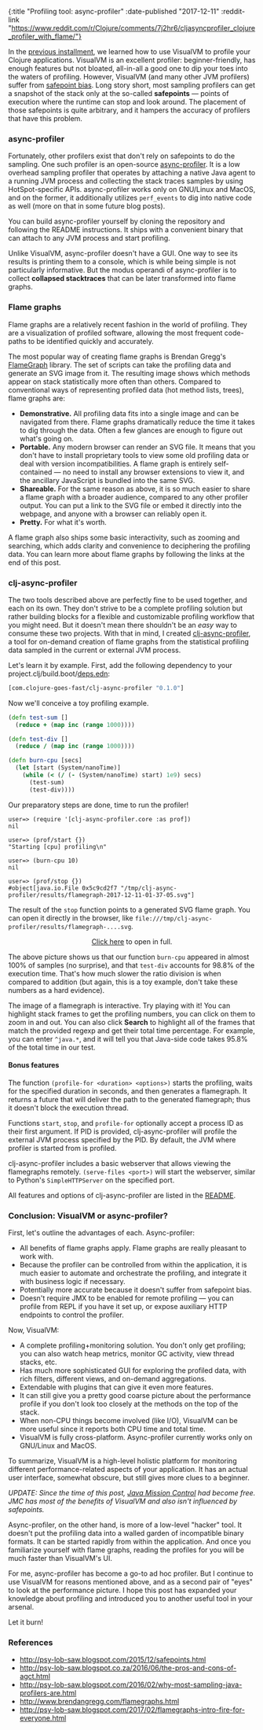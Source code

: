 {:title "Profiling tool: async-profiler"
 :date-published "2017-12-11"
 :reddit-link "https://www.reddit.com/r/Clojure/comments/7j2hr6/cljasyncprofiler_clojure_profiler_with_flame/"}

In
the
[previous installment](http://clojure-goes-fast.com/blog/profiling-tool-jvisualvm/),
we learned how to use VisualVM to profile your Clojure applications. VisualVM is
an excellent profiler: beginner-friendly, has enough features but not bloated,
all-in-all a good one to dip your toes into the waters of profiling. However,
VisualVM (and many other JVM profilers) suffer
from [safepoint bias](http://psy-lob-saw.blogspot.com/2015/12/safepoints.html).
Long story short, most sampling profilers can get a snapshot of the stack only
at the so-called **safepoints** — points of execution where the runtime can stop
and look around. The placement of those safepoints is quite arbitrary, and it
hampers the accuracy of profilers that have this problem.

### async-profiler

Fortunately, other profilers exist that don't rely on safepoints to do the
sampling. One such profiler is an
open-source
[async-profiler](https://github.com/jvm-profiling-tools/async-profiler). It is a
low overhead sampling profiler that operates by attaching a native Java agent to
a running JVM process and collecting the stack traces samples by using
HotSpot-specific APIs. async-profiler works only on GNU/Linux and MacOS, and on
the former, it additionally utilizes `perf_events` to dig into native code as
well (more on that in some future blog posts).

You can build async-profiler yourself by cloning the repository and following
the README instructions. It ships with a convenient binary that can attach to
any JVM process and start profiling.

Unlike VisualVM, async-profiler doesn't have a GUI. One way to see its results
is printing them to a console, which is while being simple is not particularly
informative. But the modus operandi of async-profiler is to collect **collapsed
stacktraces** that can be later transformed into flame graphs.

### Flame graphs

Flame graphs are a relatively recent fashion in the world of profiling. They are
a visualization of profiled software, allowing the most frequent code-paths to
be identified quickly and accurately.

The most popular way of creating flame graphs is Brendan
Gregg's [FlameGraph](https://github.com/brendangregg/FlameGraph) library. The
set of scripts can take the profiling data and generate an SVG image from it.
The resulting image shows which methods appear on stack statistically more often
than others. Compared to conventional ways of representing profiled data (hot
method lists, trees), flame graphs are:

- **Demonstrative.** All profiling data fits into a single image and can be
  navigated from there. Flame graphs dramatically reduce the time it takes to
  dig through the data. Often a few glances are enough to figure out what's
  going on.
- **Portable.** Any modern browser can render an SVG file. It means that you
  don't have to install proprietary tools to view some old profiling data or
  deal with version incompatibilities. A flame graph is entirely self-contained
  — no need to install any browser extensions to view it, and the ancillary
  JavaScript is bundled into the same SVG.
- **Shareable.** For the same reason as above, it is so much easier to share a
  flame graph with a broader audience, compared to any other profiler output.
  You can put a link to the SVG file or embed it directly into the webpage, and
  anyone with a browser can reliably open it.
- **Pretty.** For what it's worth.

A flame graph also ships some basic interactivity, such as zooming and
searching, which adds clarity and convenience to deciphering the profiling data.
You can learn more about flame graphs by following the links at the end of this
post.

### clj-async-profiler

The two tools described above are perfectly fine to be used together, and each
on its own. They don't strive to be a complete profiling solution but rather
building blocks for a flexible and customizable profiling workflow that you
might need. But it doesn't mean there shouldn't be an *easy* way to consume
these two projects. With that in mind, I
created
[clj-async-profiler](https://github.com/clojure-goes-fast/clj-async-profiler), a
tool for on-demand creation of flame graphs from the statistical profiling data
sampled in the current or external JVM process.

Let's learn it by example. First, add the following dependency to your
project.clj/build.boot/[deps.edn](https://clojure.org/guides/deps_and_cli):

```clojure
[com.clojure-goes-fast/clj-async-profiler "0.1.0"]
```

Now we'll conceive a toy profiling example.

```clojure
(defn test-sum []
  (reduce + (map inc (range 1000))))

(defn test-div []
  (reduce / (map inc (range 1000))))

(defn burn-cpu [secs]
  (let [start (System/nanoTime)]
    (while (< (/ (- (System/nanoTime) start) 1e9) secs)
      (test-sum)
      (test-div))))
```

Our preparatory steps are done, time to run the profiler!

```clojure-repl
user=> (require '[clj-async-profiler.core :as prof])
nil

user=> (prof/start {})
"Starting [cpu] profiling\n"

user=> (burn-cpu 10)
nil

user=> (prof/stop {})
#object[java.io.File 0x5c9cd2f7 "/tmp/clj-async-profiler/results/flamegraph-2017-12-11-01-37-05.svg"]
```

The result of the `stop` function points to a generated SVG flame graph. You can
open it directly in the browser, like
`file:///tmp/clj-async-profiler/results/flamegraph-....svg`.

<center>
<figure class="figure">
<object type="image/svg+xml" data="/img/posts/async-profiler-flamegraph.svg" width="100%"></object>
<figcaption class="figure-caption text-center">
  <a href="/img/posts/async-profiler-flamegraph.svg" target="_blank">Click here</a>
  to open in full.</figcaption>
</figure>
</center>

The above picture shows us that our function `burn-cpu` appeared in almost 100%
of samples (no surprise), and that `test-div` accounts for 98.8% of the
execution time. That's how much slower the ratio division is when compared to
addition (but again, this is a toy example, don't take these numbers as a hard
evidence).

The image of a flamegraph is interactive. Try playing with it! You can highlight
stack frames to get the profiling numbers, you can click on them to zoom in and
out. You can also click **Search** to highlight all of the frames that match the
provided regexp and get their total time percentage. For example, you can enter
`^java.*`, and it will tell you that Java-side code takes 95.8% of the total
time in our test.

#### Bonus features

The function `(profile-for <duration> <options>)` starts the profiling, waits
for the specified duration in seconds, and then generates a flamegraph. It
returns a future that will deliver the path to the generated flamegraph; thus it
doesn't block the execution thread.

Functions `start`, `stop`, and `profile-for` optionally accept a process ID as
their first argument. If PID is provided, clj-async-profiler will profile the
external JVM process specified by the PID. By default, the JVM where profiler is
started from is profiled.

clj-async-profiler includes a basic webserver that allows viewing the
flamegraphs remotely. `(serve-files <port>)` will start the webserver, similar
to Python's `SimpleHTTPServer` on the specified port.

All features and options of clj-async-profiler are listed in
the [README](https://github.com/clojure-goes-fast/clj-async-profiler).

### Conclusion: VisualVM or async-profiler?

First, let's outline the advantages of each. Async-profiler:

- All benefits of flame graphs apply. Flame graphs are really pleasant to work
  with.
- Because the profiler can be controlled from within the application, it is much
  easier to automate and orchestrate the profiling, and integrate it with
  business logic if necessary.
- Potentially more accurate because it doesn't suffer from safepoint bias.
- Doesn't require JMX to be enabled for remote profiling — you can profile from
  REPL if you have it set up, or expose auxiliary HTTP endpoints to control the
  profiler.

Now, VisualVM:

- A complete profiling+monitoring solution. You don't only get profiling; you
  can also watch heap metrics, monitor GC activity, view thread stacks, etc.
- Has much more sophisticated GUI for exploring the profiled data, with rich
  filters, different views, and on-demand aggregations.
- Extendable with plugins that can give it even more features.
- It can still give you a pretty good coarse picture about the performance
  profile if you don't look too closely at the methods on the top of the stack.
- When non-CPU things become involved (like I/O), VisualVM can be more useful
  since it reports both CPU time and total time.
- VisualVM is fully cross-platform. Async-profiler currently works only on
  GNU/Linux and MacOS.

To summarize, VisualVM is a high-level holistic platform for monitoring
different performance-related aspects of your application. It has an actual user
interface, somewhat obscure, but still gives more clues to a beginner.

*UPDATE: Since the time of this post, [Java Mission
Control](http://www.oracle.com/technetwork/java/javaseproducts/mission-control/java-mission-control-1998576.html)
had become free. JMC has most of the benefits of VisualVM and also isn't
influenced by safepoints.*

Async-profiler, on the other hand, is more of a low-level "hacker" tool. It
doesn't put the profiling data into a walled garden of incompatible binary
formats. It can be started rapidly from within the application. And once you
familiarize yourself with flame graphs, reading the profiles for you will be
much faster than VisualVM's UI.

For me, async-profiler has become a go-to ad hoc profiler. But I continue to use
VisualVM for reasons mentioned above, and as a second pair of "eyes" to look at
the performance picture. I hope this post has expanded your knowledge about
profiling and introduced you to another useful tool in your arsenal.

Let it burn!


<!-- <img src="/img/posts/async-profiler-flamegraph.svg"> -->
<!-- <img class="img-responsive" src="/img/posts/visualvm-sampler.png"> -->
### References

- http://psy-lob-saw.blogspot.com/2015/12/safepoints.html
- http://psy-lob-saw.blogspot.co.za/2016/06/the-pros-and-cons-of-agct.html
- http://psy-lob-saw.blogspot.com/2016/02/why-most-sampling-java-profilers-are.html
- http://www.brendangregg.com/flamegraphs.html
- http://psy-lob-saw.blogspot.com/2017/02/flamegraphs-intro-fire-for-everyone.html
